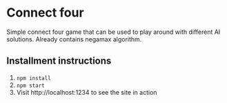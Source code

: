 # Connect four

Simple connect four game that can be used to play around with different AI solutions. Already contains negamax algorithm.

## Installment instructions

1. `npm install`
2. `npm start`
3. Visit http://localhost:1234 to see the site in action
